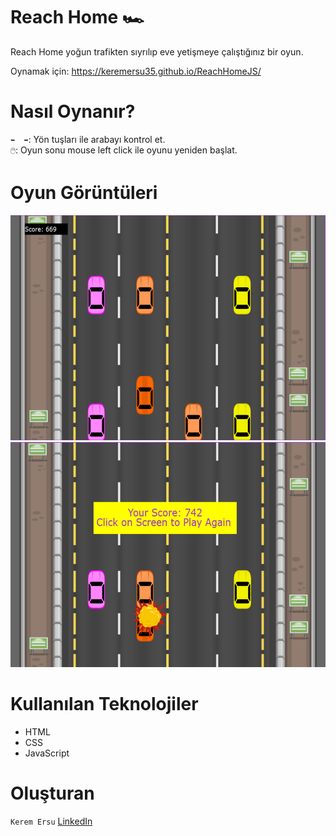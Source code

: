 # Reach Home 🏎️

Reach Home yoğun trafikten sıyrılıp eve yetişmeye çalıştığınız bir oyun. 

Oynamak için: https://keremersu35.github.io/ReachHomeJS/

# Nasıl Oynanır?

`⬅️  ➡️`: Yön tuşları ile arabayı kontrol et.</br>
`🖱️`: Oyun sonu mouse left click ile oyunu yeniden başlat.

# Oyun Görüntüleri

<img src="Images/ss1.png" width="600" height="360">  <img src="Images/ss2.png" width="600" height="360">

# Kullanılan Teknolojiler

<ul>
  <li>HTML</li>
  <li>CSS</li>
  <li>JavaScript</li>
</ul>

# Oluşturan

`Kerem Ersu` [LinkedIn](https://www.linkedin.com/in/kerem-ersu-0082ba194/)

